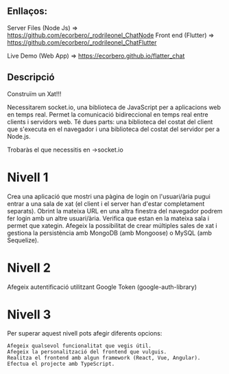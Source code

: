 ## Enllaços:

Server Files (Node Js) => https://github.com/ecorbero/_rodrileonel_ChatNode
Front end (Flutter) => https://github.com/ecorbero/_rodrileonel_ChatFlutter

Live Demo (Web App) => https://ecorbero.github.io/flatter_chat

## Descripció

Construïm un Xat!!!

Necessitarem socket.io, una biblioteca de JavaScript per a aplicacions web en temps real. Permet la comunicació bidireccional en temps real entre clients i servidors web. Té dues parts: una biblioteca del costat del client que s'executa en el navegador i una biblioteca del costat del servidor per a Node.js. 

Trobaràs el que necessitis en ->socket.io

# Nivell 1

Crea una aplicació que mostri una pàgina de login on l'usuari/ària pugui entrar a una sala de xat (el client i el server han d'estar completament separats). Obrint la mateixa URL en una altra finestra del navegador podrem fer login amb un altre usuari/ària. Verifica que estan en la mateixa sala i permet que xategin. Afegeix la possibilitat de crear múltiples sales de xat i gestiona la persistència amb MongoDB (amb Mongoose) o MySQL (amb Sequelize).

# Nivell 2

Afegeix autentificació utilitzant Google Token (google-auth-library)

# Nivell 3
Per superar aquest nivell pots afegir diferents opcions:

    Afegeix qualsevol funcionalitat que vegis útil.
    Afegeix la personalització del frontend que vulguis.
    Realitza el frontend amb algun framework (React, Vue, Angular).
    Efectua el projecte amb TypeScript.
